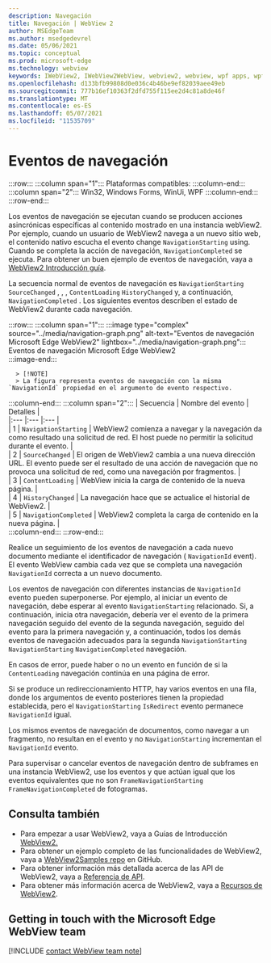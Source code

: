```yaml
---
description: Navegación
title: Navegación | WebView 2
author: MSEdgeTeam
ms.author: msedgedevrel
ms.date: 05/06/2021
ms.topic: conceptual
ms.prod: microsoft-edge
ms.technology: webview
keywords: IWebView2, IWebView2WebView, webview2, webview, wpf apps, wpf, edge, ICoreWebView2, ICoreWebView2Host, controlador de explorador, edge html
ms.openlocfilehash: d133bfb99808d0e036c4b46be9ef82039aee49eb
ms.sourcegitcommit: 777b16ef10363f2dfd755f115ee2d4c81a8de46f
ms.translationtype: MT
ms.contentlocale: es-ES
ms.lasthandoff: 05/07/2021
ms.locfileid: "11535709"
---
```

# <a name="navigation-events"></a>Eventos de navegación  

:::row:::
   :::column span="1":::
      Plataformas compatibles:
   :::column-end:::
   :::column span="2":::
      Win32, Windows Forms, WinUi, WPF
   :::column-end:::
:::row-end:::  

Los eventos de navegación se ejecutan cuando se producen acciones asincrónicas específicas al contenido mostrado en una instancia webView2.  Por ejemplo, cuando un usuario de WebView2 navega a un nuevo sitio web, el contenido nativo escucha el evento change `NavigationStarting` using.  Cuando se completa la acción de navegación, `NavigationCompleted` se ejecuta.  Para obtener un buen ejemplo de eventos de navegación, vaya a [WebView2 Introducción guía][Webview2IndexGetStarted].  

<!--todo:  Move the relevant information out of the get started guide to better focus the content and leave the most concise elements in the get started guide.  -->   

La secuencia normal de eventos de navegación es `NavigationStarting` `SourceChanged` , , , `ContentLoading` `HistoryChanged` y, a continuación, `NavigationCompleted` .  Los siguientes eventos describen el estado de WebView2 durante cada navegación.  

:::row:::
   :::column span="1":::
      :::image type="complex" source="../media/navigation-graph.png" alt-text="Eventos de navegación Microsoft Edge WebView2" lightbox="../media/navigation-graph.png":::
         Eventos de navegación Microsoft Edge WebView2  
      :::image-end:::  
      
      > [!NOTE]
      > La figura representa eventos de navegación con la misma `NavigationId` propiedad en el argumento de evento respectivo.  
   :::column-end:::
   :::column span="2":::
      | Secuencia | Nombre del evento | Detalles |  
      |:--- |:--- |:--- |  
      | 1 | `NavigationStarting`  |  WebView2 comienza a navegar y la navegación da como resultado una solicitud de red.  El host puede no permitir la solicitud durante el evento.  |  
      | 2 | `SourceChanged`  |  El origen de WebView2 cambia a una nueva dirección URL.  El evento puede ser el resultado de una acción de navegación que no provoca una solicitud de red, como una navegación por fragmentos.  |  
      | 3 | `ContentLoading`  |  WebView inicia la carga de contenido de la nueva página.  |  
      | 4 | `HistoryChanged`  |  La navegación hace que se actualice el historial de WebView2.  |  
      | 5 | `NavigationCompleted`  |  WebView2 completa la carga de contenido en la nueva página.  |  
   :::column-end:::
:::row-end:::

Realice un seguimiento de los eventos de navegación a cada nuevo documento mediante el identificador de navegación \( `NavigationId` event\).  El evento WebView cambia cada vez que se completa una navegación `NavigationId` correcta a un nuevo documento.  

 Los eventos de navegación con diferentes instancias de `NavigationId` evento pueden superponerse.  Por ejemplo, al iniciar un evento de navegación, debe esperar al evento `NavigationStarting` relacionado.  Si, a continuación, inicia otra navegación, debería ver el evento de la primera navegación seguido del evento de la segunda navegación, seguido del evento para la primera navegación y, a continuación, todos los demás eventos de navegación adecuados para la segunda `NavigationStarting` `NavigationStarting` `NavigationCompleted` navegación.  
 
 En casos de error, puede haber o no un evento en función de si la `ContentLoading` navegación continúa en una página de error.  
 
 Si se produce un redireccionamiento HTTP, hay varios eventos en una fila, donde los argumentos de evento posteriores tienen la propiedad establecida, pero el `NavigationStarting` `IsRedirect` evento permanece `NavigationId` igual.  
 
 Los mismos eventos de navegación de documentos, como navegar a un fragmento, no resultan en el evento y no `NavigationStarting` incrementan el `NavigationId` evento.  

Para supervisar o cancelar eventos de navegación dentro de subframes en una instancia WebView2, use los eventos y que actúan igual que los eventos equivalentes que no son `FrameNavigationStarting` `FrameNavigationCompleted` de fotogramas.  

## <a name="see-also"></a>Consulta también  

*   Para empezar a usar WebView2, vaya a Guías de Introducción [WebView2.][Webview2IndexGetStarted]  
*   Para obtener un ejemplo completo de las funcionalidades de WebView2, vaya a [WebView2Samples repo][GithubMicrosoftedgeWebview2samples] en GitHub.  
*   Para obtener información más detallada acerca de las API de WebView2, vaya a [Referencia de API][DotnetApiMicrosoftWebWebview2WpfWebview2].  
*   Para obtener más información acerca de WebView2, vaya a [Recursos de WebView2][Webview2IndexNextSteps].  

## <a name="getting-in-touch-with-the-microsoft-edge-webview-team"></a>Getting in touch with the Microsoft Edge WebView team  

[!INCLUDE [contact WebView team note](../includes/contact-webview-team-note.md)]  

<!-- links -->  

[Webview2IndexGetStarted]: ../index.md#get-started "Introducción: introducción a Microsoft Edge WebView2 | Microsoft Docs"  
[Webview2IndexNextSteps]: ../index.md#next-steps "Pasos siguientes: Introducción a Microsoft Edge WebView2 | Microsoft Docs"  

[DotnetApiMicrosoftWebWebview2WpfWebview2]: /dotnet/api/microsoft.web.webview2.wpf.webview2 "Clase WebView2 | Microsoft Docs"  

[GithubMicrosoftedgeWebview2samples]: https://github.com/MicrosoftEdge/WebView2Samples "Ejemplos de WebView2: MicrosoftEdge/WebView2Samples | GitHub"  
